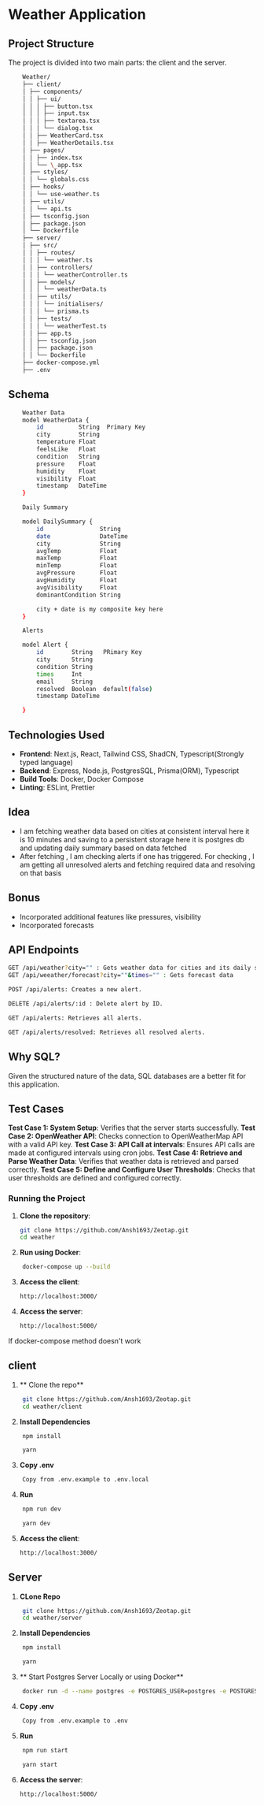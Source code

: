 # Weather Application

## Project Structure

The project is divided into two main parts: the client and the server.

```sh
    Weather/
    ├── client/
    │ ├── components/
    │ │ ├── ui/
    │ │ │ ├── button.tsx
    │ │ │ ├── input.tsx
    │ │ │ ├── textarea.tsx
    │ │ │ └── dialog.tsx
    │ │ ├── WeatherCard.tsx
    │ │ ├── WeatherDetails.tsx
    │ ├── pages/
    │ │ ├── index.tsx
    │ │ └── \_app.tsx
    │ ├── styles/
    │ │ └── globals.css
    │ ├── hooks/
    │ │ └── use-weather.ts
    │ ├── utils/
    │ │ └── api.ts
    │ ├── tsconfig.json
    │ ├── package.json
    │ └── Dockerfile
    ├── server/
    │ ├── src/
    │ │ ├── routes/
    │ │ │ └── weather.ts
    │ │ ├── controllers/
    │ │ │ └── weatherController.ts
    │ │ ├── models/
    │ │ │ └── weatherData.ts
    │ │ ├── utils/
    │ │ │ └── initialisers/
    │ │ │ └── prisma.ts
    │ │ ├── tests/
    │ │ │ └── weatherTest.ts
    │ │ ├── app.ts
    │ │ ├── tsconfig.json
    │ │ ├── package.json
    │ │ └── Dockerfile
    ├── docker-compose.yml
    ├── .env
```

## Schema

```sh
    Weather Data
    model WeatherData {
        id          String  Primary Key
        city        String
        temperature Float
        feelsLike   Float
        condition   String
        pressure    Float
        humidity    Float
        visibility  Float
        timestamp   DateTime
    }

    Daily Summary

    model DailySummary {
        id                String
        date              DateTime
        city              String
        avgTemp           Float
        maxTemp           Float
        minTemp           Float
        avgPressure       Float
        avgHumidity       Float
        avgVisibility     Float
        dominantCondition String

        city + date is my composite key here
    }

    Alerts

    model Alert {
        id        String   PRimary Key
        city      String
        condition String
        times     Int
        email     String
        resolved  Boolean  default(false)
        timestamp DateTime

    }

```

## Technologies Used

- **Frontend**: Next.js, React, Tailwind CSS, ShadCN, Typescript(Strongly typed language)
- **Backend**: Express, Node.js, PostgresSQL, Prisma(ORM), Typescript
- **Build Tools**: Docker, Docker Compose
- **Linting**: ESLint, Prettier

## Idea

- I am fetching weather data based on cities at consistent interval here it is 10 minutes and saving to a persistent storage here it is postgres db and updating daily summary based on data fetched
- After fetching , I am checking alerts if one has triggered. For checking , I am getting all unresolved alerts and fetching required data and resolving on that basis

## Bonus

- Incorporated additional features like pressures, visibility
- Incorporated forecasts

## API Endpoints

```sh
GET /api/weather?city="" : Gets weather data for cities and its daily summaries
GET /api/weeather/forecast?city=""&times="" : Gets forecast data

```

```sh
POST /api/alerts: Creates a new alert.

```

```sh
DELETE /api/alerts/:id : Delete alert by ID.
```

```sh
GET /api/alerts: Retrieves all alerts.

```

```sh
GET /api/alerts/resolved: Retrieves all resolved alerts.

```

## Why SQL?

Given the structured nature of the data, SQL databases are a better fit for this application.

## Test Cases

**Test Case 1: System Setup**: Verifies that the server starts successfully.
**Test Case 2: OpenWeather API**: Checks connection to OpenWeatherMap API with a valid API key.
**Test Case 3: API Call at intervals**: Ensures API calls are made at configured intervals using cron jobs.
**Test Case 4: Retrieve and Parse Weather Data**: Verifies that weather data is retrieved and parsed correctly.
**Test Case 5: Define and Configure User Thresholds**: Checks that user thresholds are defined and configured correctly.

### Running the Project

1. **Clone the repository**:

   ```sh
   git clone https://github.com/Ansh1693/Zeotap.git
   cd weather
   ```

2. **Run using Docker**:

```sh
    docker-compose up --build
```

3. **Access the client**:

   ```sh
   http://localhost:3000/

   ```

4. **Access the server**:
   ```sh
   http://localhost:5000/
   ```

If docker-compose method doesn't work

## client

1. ** Clone the repo**

```sh
    git clone https://github.com/Ansh1693/Zeotap.git
    cd weather/client
```

2. **Install Dependencies**

```sh
    npm install
```

```sh
    yarn
```

3. **Copy .env**

```sh
    Copy from .env.example to .env.local

```

4. **Run**

```sh
    npm run dev
```

```sh
    yarn dev
```

5. **Access the client**:

   ```sh
   http://localhost:3000/

   ```

## Server

1. **CLone Repo**

```sh
    git clone https://github.com/Ansh1693/Zeotap.git
    cd weather/server
```

2. **Install Dependencies**

```sh
    npm install
```

```sh
    yarn
```

3. ** Start Postgres Server Locally or using Docker**

```sh
    docker run -d --name postgres -e POSTGRES_USER=postgres -e POSTGRES_PASSWORD=12345678 -e POSTGRES_DB=weather -p 5432:5432 postgres
```

4. **Copy .env**

```sh
    Copy from .env.example to .env

```

5. **Run**

```sh
    npm run start
```

```sh
    yarn start
```

6. **Access the server**:
   ```sh
   http://localhost:5000/
   ```
